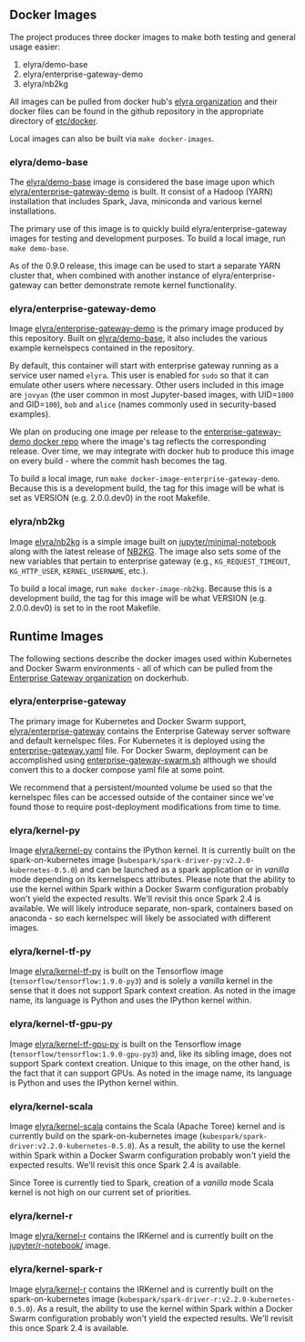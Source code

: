 ## Docker Images

The project produces three docker images to make both testing and general usage easier:
1. elyra/demo-base
1. elyra/enterprise-gateway-demo
1. elyra/nb2kg

All images can be pulled from docker hub's [elyra organization](https://hub.docker.com/u/elyra/) and their 
docker files can be found in the github repository in the appropriate directory of 
[etc/docker](https://github.com/jupyter/enterprise_gateway/tree/master/etc/docker).

Local images can also be built via `make docker-images`.

### elyra/demo-base

The [elyra/demo-base](https://hub.docker.com/r/elyra/demo-base/) image is considered the base image 
upon which [elyra/enterprise-gateway-demo](https://hub.docker.com/r/elyra/enterprise-gateway-demo/) is built.  It consist 
of a Hadoop (YARN) installation that includes Spark, Java, miniconda and various kernel installations.

The primary use of this image is to quickly build elyra/enterprise-gateway images for testing and development
purposes.  To build a local image, run `make demo-base`.

As of the 0.9.0 release, this image can be used to start a separate YARN cluster that, when combined with another
instance of elyra/enterprise-gateway can better demonstrate remote kernel functionality.

### elyra/enterprise-gateway-demo

Image [elyra/enterprise-gateway-demo](https://hub.docker.com/r/elyra/enterprise-gateway-demo/) is the primary image 
produced by this repository.  Built on [elyra/demo-base](https://hub.docker.com/r/elyra/demo-base/), it
also includes the various example kernelspecs contained in the repository.

By default, this container will start with enterprise gateway running as a service user named `elyra`.  This
user is enabled for `sudo` so that it can emulate other users where necessary.  Other users included in this 
image are `jovyan` (the user common in most Jupyter-based images, with UID=`1000` and GID=`100`), `bob` and 
`alice` (names commonly used in security-based examples).

We plan on producing one image per release to the 
[enterprise-gateway-demo docker repo](https://hub.docker.com/r/elyra/enterprise-gateway-demo/) where
the image's tag reflects the corresponding release.  Over time, we may integrate with docker hub to produce
this image on every build - where the commit hash becomes the tag.

To build a local image, run `make docker-image-enterprise-gateway-demo`.  Because this is a development build, the
tag for this image will be what is set as VERSION (e.g. 2.0.0.dev0) in the root Makefile.

### elyra/nb2kg

Image [elyra/nb2kg](https://hub.docker.com/r/elyra/nb2kg/) is a simple image built 
on [jupyter/minimal-notebook](https://hub.docker.com/r/jupyter/minimal-notebook/) along with the latest
release of [NB2KG](https://github.com/jupyter/nb2kg).  The image 
also sets some of the new variables that pertain to enterprise gateway (e.g., `KG_REQUEST_TIMEOUT`, 
`KG_HTTP_USER`, `KERNEL_USERNAME`, etc.).

To build a local image, run `make docker-image-nb2kg`.  Because this is a development build, the 
tag for this image will be what VERSION (e.g. 2.0.0.dev0) is set to in the root Makefile.

## Runtime Images
The following sections describe the docker images used within Kubernetes and Docker Swarm environments - all of which can be pulled from 
the [Enterprise Gateway organization](https://hub.docker.com/r/elyra/) on dockerhub.

### elyra/enterprise-gateway
The primary image for Kubernetes and Docker Swarm support, [elyra/enterprise-gateway](https://hub.docker.com/r/elyra/enterprise-gateway/) 
contains the Enterprise Gateway server software and default kernelspec files.  For Kubernetes it is deployed using the [enterprise-gateway.yaml](https://github.com/jupyter/enterprise_gateway/blob/master/etc/kubernetes/enterprise-gateway.yaml) file.  For Docker Swarm, deployment can be accomplished using [enterprise-gateway-swarm.sh](https://github.com/jupyter/enterprise_gateway/blob/master/etc/docker/enterprise-gateway-swarm.sh) although we should convert this to a docker compose yaml file at some point.

We recommend that a persistent/mounted volume be used so that the kernelspec files can be accessed outside of the container
since we've found those to require post-deployment modifications from time to time.

### elyra/kernel-py
Image [elyra/kernel-py](https://hub.docker.com/r/elyra/kernel-py/) contains the IPython kernel.  It is currently built on the spark-on-kubernetes image 
(`kubespark/spark-driver-py:v2.2.0-kubernetes-0.5.0`) and can be launched 
as a spark application or in *vanilla* mode depending on its kernelspecs attributes. Please note that the ability to use the kernel within Spark within a Docker Swarm configuration probably won't yield the expected results.  We'll revisit this once Spark 2.4 is available. We will likely introduce separate,
non-spark, containers based on anaconda - so each kernelspec will likely be associated with different images.

### elyra/kernel-tf-py
Image [elyra/kernel-tf-py](https://hub.docker.com/r/elyra/kernel-tf-py/) is built on the Tensorflow image (`tensorflow/tensorflow:1.9.0-py3`) and is solely a *vanilla* kernel in the 
sense that it does not support Spark context creation.  As noted in the image name, its language is Python and uses
the IPython kernel within.

### elyra/kernel-tf-gpu-py
Image [elyra/kernel-tf-gpu-py](https://hub.docker.com/r/elyra/kernel-tf-gpu-py/) is built on the Tensorflow image (`tensorflow/tensorflow:1.9.0-gpu-py3`) and, 
like its sibling image, does not support Spark context creation.  Unique to this image, on the other hand, is the fact that 
it can support GPUs.  As noted in the image name, its language is Python and uses
the IPython kernel within.

### elyra/kernel-scala
Image [elyra/kernel-scala](https://hub.docker.com/r/elyra/kernel-scala/) contains the Scala (Apache Toree) kernel and is currently build on the spark-on-kubernetes image (`kubespark/spark-driver:v2.2.0-kubernetes-0.5.0`). As a result, the ability to use the kernel within Spark within a Docker Swarm configuration probably won't yield the expected results.  We'll revisit this once Spark 2.4 is available.

Since Toree is currently tied to Spark, creation of a *vanilla* mode Scala kernel is not high on our current set of priorities.

### elyra/kernel-r
Image [elyra/kernel-r](https://hub.docker.com/r/elyra/kernel-r/) contains the IRKernel and is currently built on the [jupyter/r-notebook/](https://hub.docker.com/r/jupyter/r-notebook/) image.

### elyra/kernel-spark-r
Image [elyra/kernel-r](https://hub.docker.com/r/elyra/kernel-r/) contains the IRKernel and is currently built on the spark-on-kubernetes image (`kubespark/spark-driver-r:v2.2.0-kubernetes-0.5.0`).  As a result, the ability to use the kernel within Spark within a Docker Swarm configuration probably won't yield the expected results.  We'll revisit this once Spark 2.4 is available.
